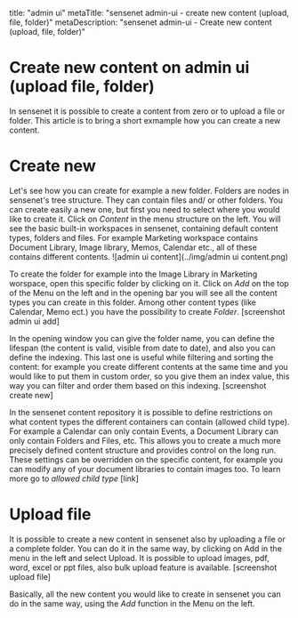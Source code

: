 title: "admin ui"
metaTitle: "sensenet admin-ui - create new content (upload, file, folder)"
metaDescription: "sensenet admin-ui - Create new content (upload, file, folder)"

# Create new content on admin ui (upload file, folder)
In sensenet it is possible to create a content from zero or to upload a file or folder. This article is to bring a short exmample how you can create a new content.

# Create new
Let's see how you can create for example a new folder. 
Folders are nodes in sensenet's tree structure. They can contain files and/ or other folders. You can create easily a new one, but first you need to select where you would like to create it.
Click on _Content_ in the menu structure on the left. You will see the basic built-in workspaces in sensenet, containing default content types, folders and files. For example Marketing workspace contains Document Library, Image library, Memos, Calendar etc., all of these contains different contents.
![admin ui content](../img/admin ui content.png)

To create the folder for example into the  Image Library in Marketing worspace, open this specific folder by clicking on it. Click on _Add_ on the top of the Menu on the left and in the opening bar you will see all the content types you can create in this folder. Among other content types (like Calendar, Memo ect.) you have the possibility to create _Folder_.
[screenshot admin ui add]

In the opening window you can give the folder name, you can define the lifespan (the content is valid, visible from date to date), and also you can define the indexing. This last one is useful while filtering and sorting the content: for example you create different contents at the same time and you would like to put them in custom order, so you give them an index value, this way you can filter and order them based on this indexing.
[screenshot create new]

In the sensenet content repository it is possible to define restrictions on what content types the different containers can contain (allowed child type). For example a Calendar can only contain Events, a Document Library can only contain Folders and Files, etc. This allows you to create a much more precisely defined content structure and provides control on the long run. These settings can be overridden on the specific content, for example you can modify any of your document libraries to contain images too. To learn more go to _allowed child type_ [link]

# Upload file
It is possible to create a new content in sensenet also by uploading a file or a complete folder. You can do it in the same way, by clicking on Add in the menu in the left and select Upload. 
It is possible to upload images, pdf, word, excel or ppt files, also bulk upload feature is available.
[screenshot upload file]

Basically, all the new content you would like to create in sensenet you can do in the same way, using the _Add_ function in the Menu on the left.
